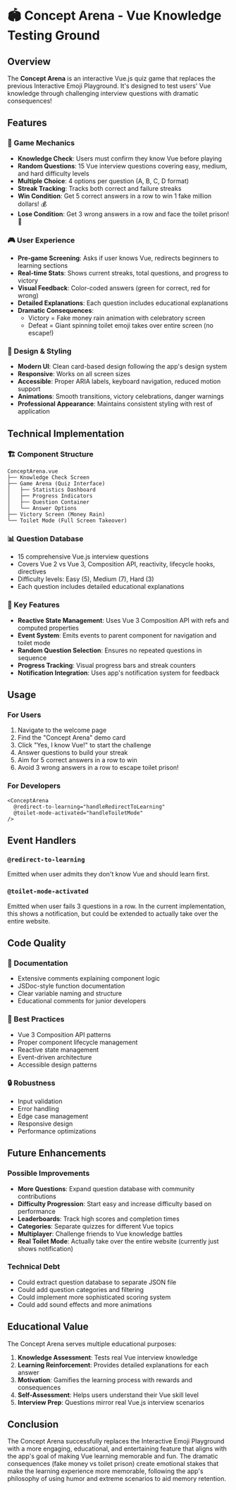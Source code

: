 # 🏟️ Concept Arena - Vue Knowledge Testing Ground

## Overview

The **Concept Arena** is an interactive Vue.js quiz game that replaces the previous Interactive Emoji Playground. It's designed to test users' Vue knowledge through challenging interview questions with dramatic consequences!

## Features

### 🎯 Game Mechanics
- **Knowledge Check**: Users must confirm they know Vue before playing
- **Random Questions**: 15 Vue interview questions covering easy, medium, and hard difficulty levels
- **Multiple Choice**: 4 options per question (A, B, C, D format)
- **Streak Tracking**: Tracks both correct and failure streaks
- **Win Condition**: Get 5 correct answers in a row to win 1 fake million dollars! 💰
- **Lose Condition**: Get 3 wrong answers in a row and face the toilet prison! 🚽

### 🎮 User Experience
- **Pre-game Screening**: Asks if user knows Vue, redirects beginners to learning sections
- **Real-time Stats**: Shows current streaks, total questions, and progress to victory
- **Visual Feedback**: Color-coded answers (green for correct, red for wrong)
- **Detailed Explanations**: Each question includes educational explanations
- **Dramatic Consequences**: 
  - Victory = Fake money rain animation with celebratory screen
  - Defeat = Giant spinning toilet emoji takes over entire screen (no escape!)

### 🎨 Design & Styling
- **Modern UI**: Clean card-based design following the app's design system
- **Responsive**: Works on all screen sizes
- **Accessible**: Proper ARIA labels, keyboard navigation, reduced motion support
- **Animations**: Smooth transitions, victory celebrations, danger warnings
- **Professional Appearance**: Maintains consistent styling with rest of application

## Technical Implementation

### 🏗️ Component Structure
```
ConceptArena.vue
├── Knowledge Check Screen
├── Game Arena (Quiz Interface)
│   ├── Statistics Dashboard
│   ├── Progress Indicators
│   ├── Question Container
│   └── Answer Options
├── Victory Screen (Money Rain)
└── Toilet Mode (Full Screen Takeover)
```

### 📊 Question Database
- 15 comprehensive Vue.js interview questions
- Covers Vue 2 vs Vue 3, Composition API, reactivity, lifecycle hooks, directives
- Difficulty levels: Easy (5), Medium (7), Hard (3)
- Each question includes detailed educational explanations

### 🔧 Key Features
- **Reactive State Management**: Uses Vue 3 Composition API with refs and computed properties
- **Event System**: Emits events to parent component for navigation and toilet mode
- **Random Question Selection**: Ensures no repeated questions in sequence
- **Progress Tracking**: Visual progress bars and streak counters
- **Notification Integration**: Uses app's notification system for feedback

## Usage

### For Users
1. Navigate to the welcome page
2. Find the "Concept Arena" demo card
3. Click "Yes, I know Vue!" to start the challenge
4. Answer questions to build your streak
5. Aim for 5 correct answers in a row to win
6. Avoid 3 wrong answers in a row to escape toilet prison!

### For Developers
```vue
<ConceptArena 
  @redirect-to-learning="handleRedirectToLearning"
  @toilet-mode-activated="handleToiletMode"
/>
```

## Event Handlers

### `@redirect-to-learning`
Emitted when user admits they don't know Vue and should learn first.

### `@toilet-mode-activated`
Emitted when user fails 3 questions in a row. In the current implementation, this shows a notification, but could be extended to actually take over the entire website.

## Code Quality

### 📝 Documentation
- Extensive comments explaining component logic
- JSDoc-style function documentation
- Clear variable naming and structure
- Educational comments for junior developers

### 🎯 Best Practices
- Vue 3 Composition API patterns
- Proper component lifecycle management
- Reactive state management
- Event-driven architecture
- Accessible design patterns

### 🔒 Robustness
- Input validation
- Error handling
- Edge case management
- Responsive design
- Performance optimizations

## Future Enhancements

### Possible Improvements
- **More Questions**: Expand question database with community contributions
- **Difficulty Progression**: Start easy and increase difficulty based on performance
- **Leaderboards**: Track high scores and completion times
- **Categories**: Separate quizzes for different Vue topics
- **Multiplayer**: Challenge friends to Vue knowledge battles
- **Real Toilet Mode**: Actually take over the entire website (currently just shows notification)

### Technical Debt
- Could extract question database to separate JSON file
- Could add question categories and filtering
- Could implement more sophisticated scoring system
- Could add sound effects and more animations

## Educational Value

The Concept Arena serves multiple educational purposes:

1. **Knowledge Assessment**: Tests real Vue interview knowledge
2. **Learning Reinforcement**: Provides detailed explanations for each answer
3. **Motivation**: Gamifies the learning process with rewards and consequences
4. **Self-Assessment**: Helps users understand their Vue skill level
5. **Interview Prep**: Questions mirror real Vue.js interview scenarios

## Conclusion

The Concept Arena successfully replaces the Interactive Emoji Playground with a more engaging, educational, and entertaining feature that aligns with the app's goal of making Vue learning memorable and fun. The dramatic consequences (fake money vs toilet prison) create emotional stakes that make the learning experience more memorable, following the app's philosophy of using humor and extreme scenarios to aid memory retention. 